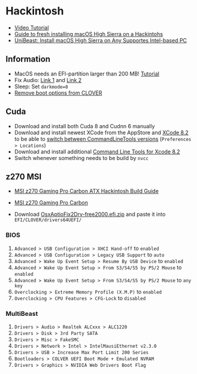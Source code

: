 # Hackintosh

* [Video Tutorial](https://www.youtube.com/watch?v=12BvDIMAy6Y&feature=youtu.be)
* [Guide to fresh installing macOS High Sierra on a Hackintohs](http://hackintosher.com/guides/high-sierra-install-full-guide/)
* [UniBeast: Install macOS High Sierra on Any Supportes Intel-based PC](https://www.tonymacx86.com/threads/unibeast-install-macos-high-sierra-on-any-supported-intel-based-pc.235474/)

## Information

* MacOS needs an EFI-partition larger than 200 MB! [Tutorial](https://apple.stackexchange.com/questions/57597/how-to-fix-broken-efi-partition)
* Fix Audio: [Link 1](http://hackintosher.com/guides/get-hackintosh-audio-working/#step3) and [Link 2](https://www.reddit.com/r/hackintosh/comments/766tsy/cant_install_audio_msi_z270_macos_sierra/)
* Sleep: Set `darkmode=8`
* [Remove boot options from CLOVER](https://www.reddit.com/r/hackintosh/comments/7ny7s1/how_to_remove_boot_options_from_clover_so_it_only/)

## Cuda

* Download and install both Cuda 8 and Cudnn 6 manually
* Download and install newest XCode from the AppStore and [XCode 8.2](https://developer.apple.com/download/more) to be able to [switch between CommandLineTools versions](https://stackoverflow.com/questions/47898851/how-to-install-nvidia-cudnn-v7-for-cuda-9-1-for-tensorflow-on-os-x-high-sierra-1) (`Preferences > Locations`)
* Download and install additional [Command Line Tools for Xcode 8.2](https://developer.apple.com/download/more)
* Switch whenever something needs to be build by `nvcc`

## z270 MSI

* [MSI z270 Gaming Pro Carbon ATX Hackintosh Build Guide](http://hackintosher.com/builds/msi-z270-gaming-pro-carbon-atx-hackintosh-build-guide/)
* [MSI z270 Gaming Pro Carbon](https://www.tonymacx86.com/threads/success-msi-z270-gaming-pro-carbon-intel-core-i7-7700k-corsair-rgb-16gb-ram-geforce-gtx-1080.228994/)

* Download [OsxAptioFix2Drv-free2000.efi.zip](http://hackintosher.com/wp-content/uploads/2017/07/OsxAptioFix2Drv-free2000.efi_.zip) and paste it into `EFI/CLOVER/drivers64UEFI/`

### BIOS

1. `Advanced > USB Configuration > XHCI Hand-off` to `enabled`
1. `Advanced > USB Configuration > Legacy USB Support` to `auto`
1. `Advanced > Wake Up Event Setup > Resume By USB Device` to `enabled`
1. `Advanced > Wake Up Event Setup > From S3/S4/S5 by PS/2 Mouse` to `enabled`
1. `Advanced > Wake Up Event Setup > From S3/S4/S5 by PS/2 Mouse` to `any key`
1. `Overclocking > Extreme Memory Profile (X.M.P)` to `enabled`
1. `Overclocking > CPU Features > CFG-Lock` to `disabled`

### MultiBeast

1. `Drivers > Audio > Realtek ALCxxx > ALC1220`
1. `Drivers > Disk > 3rd Party SATA`
1. `Drivers > Misc > FakeSMC`
1. `Drivers > Network > Intel > IntelMausiEthernet v2.3.0`
1. `Drivers > USB > Increase Max Port Limit 200 Series`
1. `Bootloaders > COLVER UEFI Boot Mode + Emulated NVRAM`
1. `Drivers > Graphics > NVIDIA Web Drivers Boot Flag`
